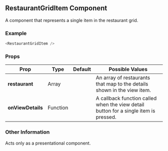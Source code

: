 ## RestaurantGridItem Component
A component that represents a single item in the restaurant grid.

### Example

```js
<RestaurantGridItem />
```

### Props

| Prop          | Type     | Default     | Possible Values
| ------------- | -------- | ----------- | ---------------------------------------------
| **restaurant**    | Array   |             | An array of restaurants that map to the details shown in the view item.
| **onViewDetails**    | Function   |             | A callback function called when the view detail button for a single item is pressed.

### Other Information
Acts only as a presentational component.
